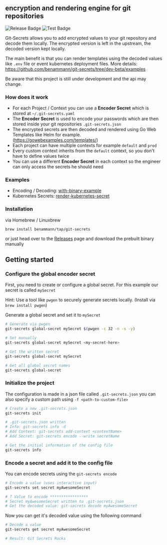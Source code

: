 ## encryption and rendering engine for git repositories

![Release Badge](https://github.com/benammann/git-secrets/actions/workflows/release.yml/badge.svg)
![Test Badge](https://github.com/benammann/git-secrets/actions/workflows/test.yml/badge.svg)

Git-Secrets allows you to add encrypted values to your git repository and decode them locally. The encrypted version is left in the upstream, the decoded version kept locally.

The main benefit is that you can render templates using the decoded values like `.env` file or event kubernetes deployment files. More details: https://github.com/benammann/git-secrets/tree/dev-beta/examples

Be aware that this project is still under development and the api may change.

### How does it work

- For each Project / Context you can use a **Encoder Secret** which is stored at `~/.git-secrets.yaml`
- The **Encoder Secret** is used to encode your passwords which are then stored inside your git repositories `.git-secrets.json`
- The encrypted secrets are then decoded and rendered using Go Web Templates like Helm for example. (https://gowebexamples.com/templates/)
- Each project can have multiple contexts for example `default` and `prod`
- Every custom context inherits from the `default` context, so you don't have to define values twice
- You can use a different **Encoder Secret** in each context so the engineer can only access the secrets he should need

### Examples

- Encoding / Decoding: [with-binary-example](examples/with-binary-example)
- Kubernetes Secrets: [render-kubernetes-secret](examples/render-kubernetes-secret)

### Installation

via Homebrew / Linuxbrew
```
brew install benammann/tap/git-secrets 
```

or just head over to the [Releases](https://github.com/benammann/git-secrets/releases) page and download the prebuilt binary manually

## Getting started

### Configure the global encoder secret
First, you need to create or configure a global secret. For this example our secret is called `mySecret`

Hint: Use a tool like `pwgen` to securely generate secrets locally. (Install via `brew install pwgen`)

Generate a global secret and set it to `mySecret`
```bash
# Generate via pwgen 
git-secrets global-secret mySecret $(pwgen -c 32 -n -s -y)

# Set manually
git-secrets global-secret mySecret <my-secret-here>

# Get the written secret
git-secrets global-secret mySecret

# Get all global secret names
git-secrets global-secret
```

### Initialize the project
The configuration is made in a json file called `.git-secrets.json` you can also specify a custom path using `-f <path-to-custom-file>`

```bash
# Create a new .git-secrets.json
git-secrets init

# .git-secrets.json written
# Info: git-secrets info -d
# Add Context: git-secrets add-context <contextName>
# Add Secret: git-secrets encode --write secretName

# Get the initial information of the config file
git-secrets info
```

### Encode a secret and add it to the config file
You can encode secrets using the `git-secrets encode`

```bash
# Encode a value (uses interactive input)
git-secrets set secret myAwesomeSecret

# ? Value to encode *****************
# Secret myAwesomeSecret written to .git-secrets.json
# Get the decoded value: git-secrets decode myAwesomeSecret
```

Now you can get it's decoded value using the following command

```bash
# Decode a value
git-secrets get secret myAwesomeSecret

# Result: Git Secrets Rocks
```